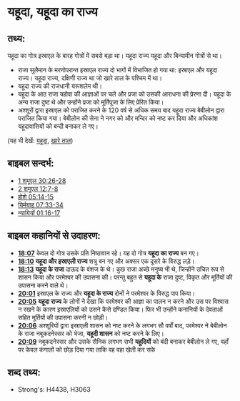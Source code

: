 # यहूदा, यहूदा का राज्य #

## तथ्य: ##

यहूदा का गोत्र इस्राएल के बारह गोत्रों में सबसे बड़ा था। यहूदा राज्य यहूदा और बिन्यामीन गोत्रों से था। 

* राजा सुलैमान के मरणोपरान्त इस्राएल राज्य दो भागों में विभाजित हो गया था: इस्राएल और यहूदा राज्य। यहूदा राज्य, दक्षिणी राज्य था जो खारे ताल के पश्चिम में था। 
* यहूदा राज्य की राजधानी यरूशलेम थी।
* यहूदा के आठ राजा यहोवा की आज्ञाओं पर चले और प्रजा को उसकी आराधना की प्रेरणा दी। यहूदा के अन्य राजा दुष्ट थे और उन्होंने प्रजा को मूर्तिपूजा के लिए प्रेरित किया।
* अश्शूरों द्वारा इस्राएल को पराजित करने के 120 वर्ष से अधिक समय बाद यहूदा राज्य बेबीलोन द्वारा पराजित किया गया। बेबीलोन की सेना ने नगर को और मन्दिर को नष्ट कर दिया और अधिकांश यहूदावासियों को बन्दी बनाकर ले गए।

(यह भी देखें: [यहूदा](../names/judah.md), [खारे ताल](../names/saltsea.md))

## बाइबल सन्दर्भ: ##

* [1 शमूएल 30:26-28](rc://hi/tn/help/1sa/30/26)
* [2 शमूएल 12:7-8](rc://hi/tn/help/2sa/12/07)
* [होशे 05:14-15](rc://hi/tn/help/hos/05/14)
* [यिर्मयाह 07:33-34](rc://hi/tn/help/jer/07/33)
* [न्यायियों 01:16-17](rc://hi/tn/help/jdg/01/16)

## बाइबल कहानियों से उदाहरण: ##

* __[18:07](rc://hi/tn/help/obs/18/07)__ केवल दो गोत्र उसके प्रति निष्ठावान रहे। यह दो गोत्र __यहूदा का राज्य__ बन गए। 
* __[18:10](rc://hi/tn/help/obs/18/10)__ __यहूदा और इस्राएली राज्य__ शत्रु बन गए और अक्सर एक दूसरे के विरुद्ध लड़े।
* __[18:13](rc://hi/tn/help/obs/18/13)__ __यहूदा के राजा__ दाऊद के वंशज के थे। कुछ राजा अच्छे मनुष्य भी थे, जिन्होंने उचित रूप से शासन किया और परमेश्वर की उपासना की। परन्तु बहुत से __यहूदा के__ राजा दुष्ट, विकृत और मूर्तियों की उपासना करने वाले थे।
* __[20:01](rc://hi/tn/help/obs/20/01)__ इस्राएल के राज्य और __यहूदा के राज्य__ दोनों ने परमेश्वर के विरुद्ध पाप किया।
* __[20:05](rc://hi/tn/help/obs/20/05)__ __यहूदा राज्य__ के लोगों ने देखा कि परमेश्वर की आज्ञा का पालन न करने और उस पर विश्वास न रखने के कारण इस्राएलियों को उसने कैसे दण्डित किया। फिर भी उन्होंने कनानियों के देवताओं सहित मूर्तियों की उपासना करनी न छोड़ी।
* __[20:06](rc://hi/tn/help/obs/20/06)__ अश्शूरियों द्वारा इस्राएली शासन को नष्ट करने के लगभग सौ वर्षों बाद, परमेश्वर ने बेबीलोन के राजा नबूकदनेस्सर को भेजा, __यहूदी शासन__ को नष्ट करने के लिए।
* __[20:09](rc://hi/tn/help/obs/20/09)__ नबूकदनेस्सर और उसके सैनिक लगभग सभी __यहूदियों__ को बंदी बनाकर बेबीलोन ले गए, वहाँ पर केवल कंगालों को छोड़ दिया गया ताकि वह वहा खेती कर सके

## शब्द तथ्य: ##

* Strong's: H4438, H3063
